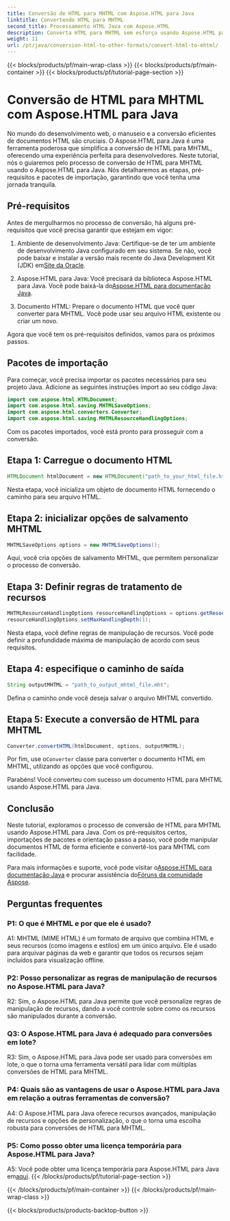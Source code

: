 ```yaml
---
title: Conversão de HTML para MHTML com Aspose.HTML para Java
linktitle: Convertendo HTML para MHTML
second_title: Processamento HTML Java com Aspose.HTML
description: Converta HTML para MHTML sem esforço usando Aspose.HTML para Java. Siga nosso guia passo a passo para conversão eficiente de HTML para MHTML.
weight: 11
url: /pt/java/conversion-html-to-other-formats/convert-html-to-mhtml/
---
```


{{< blocks/products/pf/main-wrap-class >}}
{{< blocks/products/pf/main-container >}}
{{< blocks/products/pf/tutorial-page-section >}}

# Conversão de HTML para MHTML com Aspose.HTML para Java

No mundo do desenvolvimento web, o manuseio e a conversão eficientes de documentos HTML são cruciais. O Aspose.HTML para Java é uma ferramenta poderosa que simplifica a conversão de HTML para MHTML, oferecendo uma experiência perfeita para desenvolvedores. Neste tutorial, nós o guiaremos pelo processo de conversão de HTML para MHTML usando o Aspose.HTML para Java. Nós detalharemos as etapas, pré-requisitos e pacotes de importação, garantindo que você tenha uma jornada tranquila.

## Pré-requisitos

Antes de mergulharmos no processo de conversão, há alguns pré-requisitos que você precisa garantir que estejam em vigor:

1. Ambiente de desenvolvimento Java: Certifique-se de ter um ambiente de desenvolvimento Java configurado em seu sistema. Se não, você pode baixar e instalar a versão mais recente do Java Development Kit (JDK) em[Site da Oracle](https://www.oracle.com/java/technologies/javase-downloads.html).

2.  Aspose.HTML para Java: Você precisará da biblioteca Aspose.HTML para Java. Você pode baixá-la do[Aspose.HTML para documentação Java](https://reference.aspose.com/html/java/).

3. Documento HTML: Prepare o documento HTML que você quer converter para MHTML. Você pode usar seu arquivo HTML existente ou criar um novo.

Agora que você tem os pré-requisitos definidos, vamos para os próximos passos.

## Pacotes de importação

Para começar, você precisa importar os pacotes necessários para seu projeto Java. Adicione as seguintes instruções import ao seu código Java:

```java
import com.aspose.html.HTMLDocument;
import com.aspose.html.saving.MHTMLSaveOptions;
import com.aspose.html.converters.Converter;
import com.aspose.html.saving.MHTMLResourceHandlingOptions;
```

Com os pacotes importados, você está pronto para prosseguir com a conversão.

## Etapa 1: Carregue o documento HTML

```java
HTMLDocument htmlDocument = new HTMLDocument("path_to_your_html_file.html");
```

Nesta etapa, você inicializa um objeto de documento HTML fornecendo o caminho para seu arquivo HTML.

## Etapa 2: inicializar opções de salvamento MHTML

```java
MHTMLSaveOptions options = new MHTMLSaveOptions();
```

Aqui, você cria opções de salvamento MHTML, que permitem personalizar o processo de conversão.

## Etapa 3: Definir regras de tratamento de recursos

```java
MHTMLResourceHandlingOptions resourceHandlingOptions = options.getResourceHandlingOptions();
resourceHandlingOptions.setMaxHandlingDepth(1);
```

Nesta etapa, você define regras de manipulação de recursos. Você pode definir a profundidade máxima de manipulação de acordo com seus requisitos.

## Etapa 4: especifique o caminho de saída

```java
String outputMHTML = "path_to_output_mhtml_file.mht";
```

Defina o caminho onde você deseja salvar o arquivo MHTML convertido.

## Etapa 5: Execute a conversão de HTML para MHTML

```java
Converter.convertHTML(htmlDocument, options, outputMHTML);
```

 Por fim, use o`Converter` classe para converter o documento HTML em MHTML, utilizando as opções que você configurou.

Parabéns! Você converteu com sucesso um documento HTML para MHTML usando Aspose.HTML para Java.

## Conclusão

Neste tutorial, exploramos o processo de conversão de HTML para MHTML usando Aspose.HTML para Java. Com os pré-requisitos certos, importações de pacotes e orientação passo a passo, você pode manipular documentos HTML de forma eficiente e convertê-los para MHTML com facilidade.

 Para mais informações e suporte, você pode visitar o[Aspose.HTML para documentação Java](https://reference.aspose.com/html/java/) e procurar assistência do[Fóruns da comunidade Aspose](https://forum.aspose.com/).

## Perguntas frequentes

### P1: O que é MHTML e por que ele é usado?

A1: MHTML (MIME HTML) é um formato de arquivo que combina HTML e seus recursos (como imagens e estilos) em um único arquivo. Ele é usado para arquivar páginas da web e garantir que todos os recursos sejam incluídos para visualização offline.

### P2: Posso personalizar as regras de manipulação de recursos no Aspose.HTML para Java?

R2: Sim, o Aspose.HTML para Java permite que você personalize regras de manipulação de recursos, dando a você controle sobre como os recursos são manipulados durante a conversão.

### Q3: O Aspose.HTML para Java é adequado para conversões em lote?

R3: Sim, o Aspose.HTML para Java pode ser usado para conversões em lote, o que o torna uma ferramenta versátil para lidar com múltiplas conversões de HTML para MHTML.

### P4: Quais são as vantagens de usar o Aspose.HTML para Java em relação a outras ferramentas de conversão?

A4: O Aspose.HTML para Java oferece recursos avançados, manipulação de recursos e opções de personalização, o que o torna uma escolha robusta para conversões de HTML para MHTML.

### P5: Como posso obter uma licença temporária para Aspose.HTML para Java?

A5: Você pode obter uma licença temporária para Aspose.HTML para Java em[aqui](https://purchase.aspose.com/temporary-license/).
{{< /blocks/products/pf/tutorial-page-section >}}

{{< /blocks/products/pf/main-container >}}
{{< /blocks/products/pf/main-wrap-class >}}

{{< blocks/products/products-backtop-button >}}
